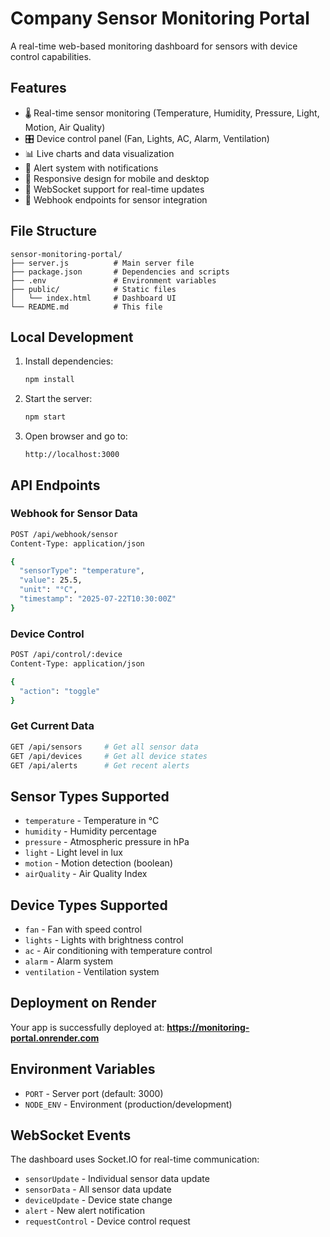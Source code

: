 # Company Sensor Monitoring Portal

A real-time web-based monitoring dashboard for sensors with device control capabilities.

## Features

- 🌡️ Real-time sensor monitoring (Temperature, Humidity, Pressure, Light, Motion, Air Quality)
- 🎛️ Device control panel (Fan, Lights, AC, Alarm, Ventilation)
- 📊 Live charts and data visualization
- 🚨 Alert system with notifications
- 📱 Responsive design for mobile and desktop
- 🔌 WebSocket support for real-time updates
- 🔗 Webhook endpoints for sensor integration

## File Structure

```
sensor-monitoring-portal/
├── server.js          # Main server file
├── package.json       # Dependencies and scripts
├── .env               # Environment variables
├── public/            # Static files
│   └── index.html     # Dashboard UI
└── README.md          # This file
```

## Local Development

1. Install dependencies:
   ```bash
   npm install
   ```

2. Start the server:
   ```bash
   npm start
   ```

3. Open browser and go to:
   ```
   http://localhost:3000
   ```

## API Endpoints

### Webhook for Sensor Data
```bash
POST /api/webhook/sensor
Content-Type: application/json

{
  "sensorType": "temperature",
  "value": 25.5,
  "unit": "°C",
  "timestamp": "2025-07-22T10:30:00Z"
}
```

### Device Control
```bash
POST /api/control/:device
Content-Type: application/json

{
  "action": "toggle"
}
```

### Get Current Data
```bash
GET /api/sensors     # Get all sensor data
GET /api/devices     # Get all device states
GET /api/alerts      # Get recent alerts
```

## Sensor Types Supported

- `temperature` - Temperature in °C
- `humidity` - Humidity percentage
- `pressure` - Atmospheric pressure in hPa
- `light` - Light level in lux
- `motion` - Motion detection (boolean)
- `airQuality` - Air Quality Index

## Device Types Supported

- `fan` - Fan with speed control
- `lights` - Lights with brightness control
- `ac` - Air conditioning with temperature control
- `alarm` - Alarm system
- `ventilation` - Ventilation system

## Deployment on Render

Your app is successfully deployed at: **https://monitoring-portal.onrender.com**

## Environment Variables

- `PORT` - Server port (default: 3000)
- `NODE_ENV` - Environment (production/development)

## WebSocket Events

The dashboard uses Socket.IO for real-time communication:

- `sensorUpdate` - Individual sensor data update
- `sensorData` - All sensor data update
- `deviceUpdate` - Device state change
- `alert` - New alert notification
- `requestControl` - Device control request